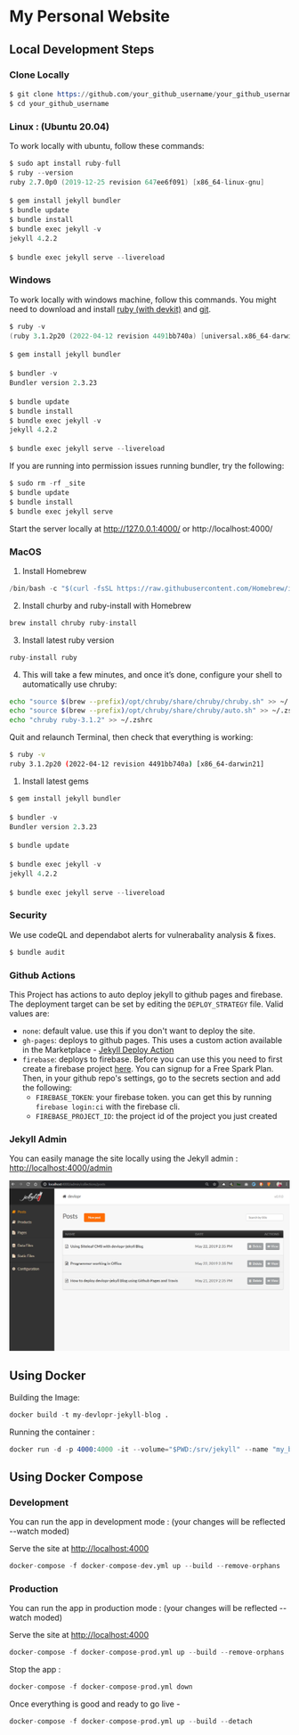 # My Personal Website

## Local Development Steps

### Clone Locally

```s
$ git clone https://github.com/your_github_username/your_github_username.github.io.git
$ cd your_github_username
```

### Linux : (Ubuntu 20.04)

To work locally with ubuntu, follow these commands:

```s
$ sudo apt install ruby-full
$ ruby --version
ruby 2.7.0p0 (2019-12-25 revision 647ee6f091) [x86_64-linux-gnu]

$ gem install jekyll bundler
$ bundle update
$ bundle install
$ bundle exec jekyll -v
jekyll 4.2.2

$ bundle exec jekyll serve --livereload
```

### Windows

To work locally with windows machine, follow this commands. You might need to download and install [ruby (with devkit)](https://www.ruby-lang.org/en/downloads/) and [git](https://git-scm.com/downloads).

```s
$ ruby -v
(ruby 3.1.2p20 (2022-04-12 revision 4491bb740a) [universal.x86_64-darwin21])

$ gem install jekyll bundler

$ bundler -v
Bundler version 2.3.23

$ bundle update
$ bundle install
$ bundle exec jekyll -v
jekyll 4.2.2

$ bundle exec jekyll serve --livereload
```

If you are running into permission issues running bundler, try the following:

```s
$ sudo rm -rf _site
$ bundle update
$ bundle install
$ bundle exec jekyll serve
```

Start the server locally at http://127.0.0.1:4000/ or http://localhost:4000/

### MacOS

1. Install Homebrew

```s
/bin/bash -c "$(curl -fsSL https://raw.githubusercontent.com/Homebrew/install/HEAD/install.sh)"
```

2. Install churby and ruby-install with Homebrew

```s
brew install chruby ruby-install
```

3. Install latest ruby version

```s
ruby-install ruby
```

4. This will take a few minutes, and once it’s done, configure your shell to automatically use chruby:

```sh
echo "source $(brew --prefix)/opt/chruby/share/chruby/chruby.sh" >> ~/.zshrc
echo "source $(brew --prefix)/opt/chruby/share/chruby/auto.sh" >> ~/.zshrc
echo "chruby ruby-3.1.2" >> ~/.zshrc
```

Quit and relaunch Terminal, then check that everything is working:

```sh
$ ruby -v
ruby 3.1.2p20 (2022-04-12 revision 4491bb740a) [x86_64-darwin21]
```

1. Install latest gems

```s
$ gem install jekyll bundler

$ bundler -v
Bundler version 2.3.23

$ bundle update

$ bundle exec jekyll -v
jekyll 4.2.2

$ bundle exec jekyll serve --livereload
```

### Security

We use codeQL and dependabot alerts for vulnerabality analysis & fixes.

```s
$ bundle audit
```

### Github Actions

This Project has actions to auto deploy jekyll to github pages and firebase. The deployment target can be set by editing the `DEPLOY_STRATEGY` file. Valid values are:

- `none`: default value. use this if you don't want to deploy the site.
- `gh-pages`: deploys to github pages. This uses a custom action available in the Marketplace - [Jekyll Deploy Action](https://github.com/marketplace/actions/deploy-jekyll-site)
- `firebase`: deploys to firebase. Before you can use this you need to first create a firebase project [here](https://console.firebase.google.com/). You can signup for a Free Spark Plan. Then, in your github repo's settings, go to the secrets section and add the following:
  - `FIREBASE_TOKEN`: your firebase token. you can get this by running `firebase login:ci` with the firebase cli.
  - `FIREBASE_PROJECT_ID`: the project id of the project you just created

### Jekyll Admin

You can easily manage the site locally using the Jekyll admin : [http://localhost:4000/admin](http://localhost:4000/admin)

![Jekyll Admin](https://github.com/sujaykundu777/devlopr-jekyll/blob/master/assets/img/jekyll-admin.PNG?raw=true)

## Using Docker

Building the Image:

```s
docker build -t my-devlopr-jekyll-blog .
```

Running the container :

```s
docker run -d -p 4000:4000 -it --volume="$PWD:/srv/jekyll" --name "my_blog" my-devlopr-jekyll-blog:latest jekyll serve --watch
```

## Using Docker Compose

### Development

You can run the app in development mode : (your changes will be reflected --watch moded)

Serve the site at [http://localhost:4000](http://localhost:4000)

```s
docker-compose -f docker-compose-dev.yml up --build --remove-orphans
```

### Production

You can run the app in production mode : (your changes will be reflected --watch moded)

Serve the site at [http://localhost:4000](http://localhost:4000)

```s
docker-compose -f docker-compose-prod.yml up --build --remove-orphans
```

Stop the app :

```s
docker-compose -f docker-compose-prod.yml down
```

Once everything is good and ready to go live -

```s
docker-compose -f docker-compose-prod.yml up --build --detach
```

